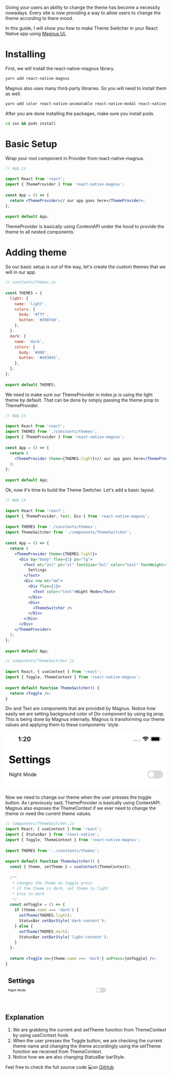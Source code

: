 Giving your users an ability to change the theme has become a necessity nowadays. Every site is now providing a way to allow users to change the theme according to there mood.

In this guide, I will show you how to make Theme Switcher in your React Native app using [Magnus UI.](https://magnus-ui.com/)

# Installing

First, we will install the react-native-magnus library.

```bash
yarn add react-native-magnus
```

Magnus also uses many third-party libraries. So you will need to install them as well.

```bash
yarn add color react-native-animatable react-native-modal react-native-vector-icons
```

After you are done installing the packages, make sure you install pods.

```bash
cd ios && pods install
```

# Basic Setup

Wrap your root component in Provider from react-native-magnus.

```jsx
// App.js

import React from 'react';
import { ThemeProvider } from 'react-native-magnus';

const App = () => {
  return <ThemeProvider>// our app goes here</ThemeProvider>;
};

export default App;
```

ThemeProvider is basically using ContextAPI under the hood to provide the theme to all nested components.

# Adding theme

So our basic setup is out of the way, let's create the custom themes that we will in our app.

```js
// constants/themes.js

const THEMES = {
  light: {
    name: 'light',
    colors: {
      body: '#fff',
      button: '#3087e8',
    },
  },
  dark: {
    name: 'dark',
    colors: {
      body: '#000',
      button: '#e83045',
    },
  },
};

export default THEMES;
```

We need to make sure our ThemeProvider in index.js is using the light theme by default. That can be done by simply passing the theme prop to ThemeProvider.

```jsx
// App.js

import React from 'react';
import THEMES from './constants/themes';
import { ThemeProvider } from 'react-native-magnus';

const App = () => {
  return (
    <ThemeProvider theme={THEMES.light}>// our app goes here</ThemeProvider>
  );
};

export default App;
```

Ok, now it's time to build the Theme Switcher. Let's add a basic layout.

```jsx
// App.js

import React from 'react';
import { ThemeProvider, Text, Div } from 'react-native-magnus';

import THEMES from './constants/themes';
import ThemeSwitcher from './components/ThemeSwitcher';

const App = () => {
  return (
    <ThemeProvider theme={THEMES.light}>
      <Div bg="body" flex={1} px="lg">
        <Text mt="2xl" pt="xl" fontSize="5xl" color="text" fontWeight="bold">
          Settings
        </Text>
        <Div row mt="md">
          <Div flex={1}>
            <Text color="text">Night Mode</Text>
          </Div>
          <Div>
            <ThemeSwitcher />
          </Div>
        </Div>
      </Div>
    </ThemeProvider>
  );
};

export default App;
```

```jsx
// components/ThemeSwitcher.js

import React, { useContext } from 'react';
import { Toggle, ThemeContext } from 'react-native-magnus';

export default function ThemeSwitcher() {
  return <Toggle />;
}
```

Div and Text are components that are provided by Magnus. Notice how easily we are setting background color of Div component by using bg prop. This is being done by Magnus internally. Magnus is transforming our theme values and applying them to these components 'style.

![Simulator Screen Shot - iPhone 11 - 2020-04-22 at 13.20.49|231x500](https://github.com/jsartisan/theme-switcher-magnus/blob/master/demo/1.png?raw=true) 

Now we need to change our theme when the user presses the toggle button.
As i previously said, ThemeProvider is basically using ContextAPI. Magnus also exposes the ThemeContext if we ever need to change the theme or need the current theme values.

```jsx
// components/ThemeSwitcher.js
import React, { useContext } from 'react';
import { StatusBar } from 'react-native';
import { Toggle, ThemeContext } from 'react-native-magnus';

import THEMES from '../constants/themes';

export default function ThemeSwitcher() {
  const { theme, setTheme } = useContext(ThemeContext);

  /**
   * changes the theme on toggle press
   * if the theme is dark, set theme to light
   * else to dark
   */
  const onToggle = () => {
    if (theme.name === 'dark') {
      setTheme(THEMES.light);
      StatusBar.setBarStyle('dark-content');
    } else {
      setTheme(THEMES.dark);
      StatusBar.setBarStyle('light-content');
    }
  };

  return <Toggle on={theme.name === 'dark'} onPress={onToggle} />;
}
```

![15|322x100](https://github.com/jsartisan/theme-switcher-magnus/blob/master/demo/2.gif?raw=true) 
## Explanation

1. We are grabbing the current and setTheme function from ThemeContext by using useContext hook.
2. When the user presses the Toggle button, we are checking the current theme name and changing the theme accordingly using the setTheme function we received from ThemeContext.
3. Notice how we are also changing StatusBar barStyle.

Feel free to check the full source code 💻on [GitHub](https://github.com/jsartisan/theme-switcher-magnus)